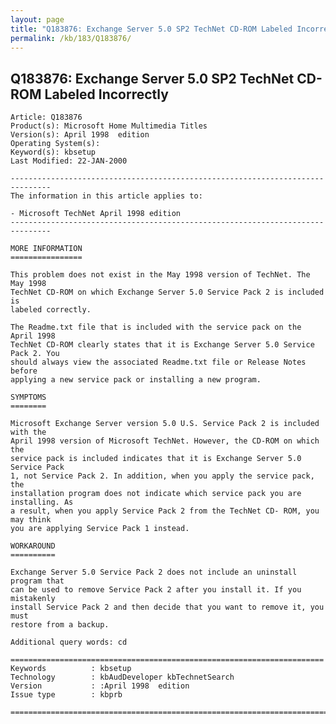 ```yaml
---
layout: page
title: "Q183876: Exchange Server 5.0 SP2 TechNet CD-ROM Labeled Incorrectly"
permalink: /kb/183/Q183876/
---
```


## Q183876: Exchange Server 5.0 SP2 TechNet CD-ROM Labeled Incorrectly

	Article: Q183876
	Product(s): Microsoft Home Multimedia Titles
	Version(s): April 1998  edition
	Operating System(s): 
	Keyword(s): kbsetup
	Last Modified: 22-JAN-2000
	
	-------------------------------------------------------------------------------
	The information in this article applies to:
	
	- Microsoft TechNet April 1998 edition 
	-------------------------------------------------------------------------------
	
	MORE INFORMATION
	================
	
	This problem does not exist in the May 1998 version of TechNet. The May 1998
	TechNet CD-ROM on which Exchange Server 5.0 Service Pack 2 is included is
	labeled correctly.
	
	The Readme.txt file that is included with the service pack on the April 1998
	TechNet CD-ROM clearly states that it is Exchange Server 5.0 Service Pack 2. You
	should always view the associated Readme.txt file or Release Notes before
	applying a new service pack or installing a new program.
	
	SYMPTOMS
	========
	
	Microsoft Exchange Server version 5.0 U.S. Service Pack 2 is included with the
	April 1998 version of Microsoft TechNet. However, the CD-ROM on which the
	service pack is included indicates that it is Exchange Server 5.0 Service Pack
	1, not Service Pack 2. In addition, when you apply the service pack, the
	installation program does not indicate which service pack you are installing. As
	a result, when you apply Service Pack 2 from the TechNet CD- ROM, you may think
	you are applying Service Pack 1 instead.
	
	WORKAROUND
	==========
	
	Exchange Server 5.0 Service Pack 2 does not include an uninstall program that
	can be used to remove Service Pack 2 after you install it. If you mistakenly
	install Service Pack 2 and then decide that you want to remove it, you must
	restore from a backup.
	
	Additional query words: cd
	
	======================================================================
	Keywords          : kbsetup 
	Technology        : kbAudDeveloper kbTechnetSearch
	Version           : :April 1998  edition
	Issue type        : kbprb
	
	=============================================================================
	
